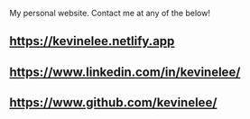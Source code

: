 My personal website.  Contact me at any of the below!

https://kevinelee.netlify.app
--
https://www.linkedin.com/in/kevinelee/
--
https://www.github.com/kevinelee/
--
